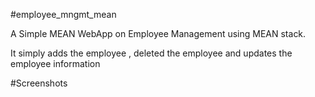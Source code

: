 #employee_mngmt_mean

A Simple MEAN WebApp on Employee Management using MEAN stack.

It simply adds the employee , deleted the employee and updates the employee information

#Screenshots

